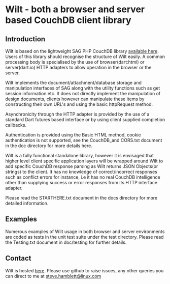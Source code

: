 # Wilt - both a browser and server based CouchDB client library

## Introduction

Wilt is based on the lightweight SAG PHP CouchDB library [available here](http://www.saggingcouch.com/).
Users of this library should recognise the structure of Wilt easily. A common processing body is 
specialised by the use of browser(dart:html) or server(dart:io) HTTP adapters to allow operation in the
browser or the server.  

Wilt implements the document/attachment/database storage and manipulation interfaces of SAG along with
the utility functions such as get session information etc. It does not directly implement the
manipulation of design documents, clients however can manipulate these items by constructing their 
own URL's and using the basic httpRequest method.

Asynchronicity through the HTTP adapter is provided by the use of a standard Dart futures based 
interface or by using client supplied completion callbacks.

Authentication is provided using the Basic HTML method, cookie authentication is not
supported, see the CouchDB_and CORS.txt document in the doc directory for more details here.

Wilt is a fully functional standalone library, however it is envisaged that higher level client
specific application layers will be wrapped around Wilt to add specific CouchDB response parsing as
Wilt returns JSON Objects(or strings) to the client. It has no knowledge of correct/incorrect responses
such as conflict errors for instance, i.e it has no real CouchDB intelligence other than supplying success
or error responses from its HTTP interface adapter.

Please read the STARTHERE.txt document in the docs directory for more detailed information.

## Examples

Numerous examples of Wilt usage in both browser and server environments are coded as tests 
in the unit test suite under the test directory. Please read the Testing.txt document in doc/testing
for further details.

## Contact

Wilt is hosted [here](https://github.com/shamblett/wilt).
Please use github to raise issues, any other queries you can direct to me
at <steve.hamblett@linux.com>


